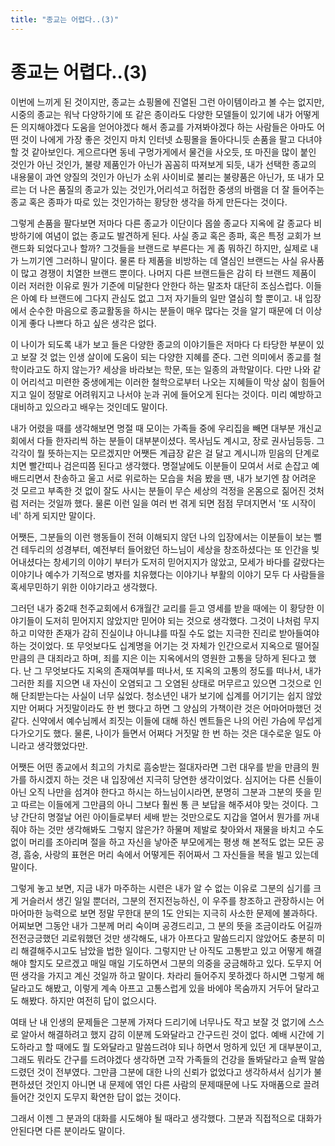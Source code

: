 ```yaml
---
title: "종교는 어렵다..(3)"
---
```

# 종교는 어렵다..(3)


이번에 느끼게 된 것이지만, 종교는 쇼핑몰에 진열된 그런 아이템이라고 볼 수는 없지만, 시중의 종교는 워낙 다양하기에 또 같은 종이라도 다양한 모델들이 있기에 내가 어떻게든 의지해야겠다 도움을 얻어야겠다 해서 종교를 가져봐야겠다 하는 사람들은 아마도 어떤 것이 나에게 가장 좋은 것인지 마치 인터넷 쇼핑몰을 돌아다니듯 손품을 팔고 다녀야 할 것 같아보인다. 게으르다면 동네 구멍가게에서 물건을 사오듯, 또 마진을 많이 붙인 것인가 아닌 것인가, 불량 제품인가 아닌가 꼼꼼히 따져보게 되듯, 내가 선택한 종교의 내용물이 과연 양질의 것인가 아닌가 소위 사이비로 불리는 불량품은 아닌가, 또 내가 모르는 더 나은 품질의 종교가 있는 것인가,어리석고 허접한 중생의 바램을 더 잘 들어주는 종교 혹은 종파가 따로 있는 것인가하는 황당한 생각을 하게 만든다는 것이다.




그렇게 손품을 팔다보면 저마다 다른 종교가 이단이다 몹쓸 종교다 지옥에 갈 종교다 비방하기에 여념이 없는 종교도 발견하게 된다. 사실 종교 혹은 종파, 혹은 특정 교회가 브랜드화 되었다고나 할까? 그것들을 브랜드로 부른다는 게 좀 뭐하긴 하지만, 실제로 내가 느끼기엔 그러하니 말이다. 물론 타 제품을 비방하는 데 열심인 브랜드는 사실 유사품이 많고 경쟁이 치열한 브랜드 뿐이다. 나머지 다른 브랜드들은 감히 타 브랜드 제품이 이러 저러한 이유로 뭔가 기준에 미달한다 안한다 하는 말조차 대단히 조심스럽다. 이들은 아예 타 브랜드에 그다지 관심도 없고 그저 자기들의 일만 열심히 할 뿐이고. 내 입장에서 순수한 마음으로 종교활동을 하시는 분들이 매우 많다는 것을 알기 때문에 더 이상 이게 좋다 나쁘다 하고 싶은 생각은 없다. 




이 나이가 되도록 내가 보고 들은 다양한 종교의 이야기들은 저마다 다 타당한 부분이 있고 보잘 것 없는 인생 살이에 도움이 되는 다양한 지혜를 준다. 그런 의미에서 종교를 철학이라고도 하지 않는가? 세상을 바라보는 학문, 또는 일종의 과학말이다. 다만 나와 같이 어리석고 미련한 중생에게는 이러한 철학으로부터 나오는 지혜들이 막상 삶이 힘들어지고 일이 정말로 어려워지고 나서야 눈과 귀에 들어오게 된다는 것이다. 미리 예방하고 대비하고 있으라고 배우는 것인데도 말이다.




내가 어렸을 때를 생각해보면 명절 때 모이는 가족들 중에 우리집을 빼면 대부분 개신교회에서 다들 한자리씩 하는 분들이 대부분이셨다. 목사님도 계시고, 장로 권사님등등. 그 각각이 뭘 뜻하는지는 모르겠지만 어쨋든 계급장 같은 걸 달고 계시니까 믿음의 단계로 치면 빨간띠나 검은띠쯤 된다고 생각했다. 명절날에도 이분들이 모여서 서로 손잡고 예배드리면서 찬송하고 울고 서로 위로하는 모습을 처음 봤을 땐, 내가 보기엔 참 어려운 것 모르고 부족한 것 없이 잘도 사시는 분들이 무슨 세상의 걱정을 온몸으로 짊어진 것처럼 저러는 것일까 했다. 물론 이런 일을 여러 번 겪게 되면 점점 무뎌지면서 '또 시작이네' 하게 되지만 말이다.




어쨋든, 그분들의 이런 행동들이 전혀 이해되지 않던 나의 입장에서는 이분들이 보는 뻘건 테두리의 성경부터, 예전부터 들어왔던 하느님이 세상을 창조하셨다는 또 인간을 빚어내셨다는 창세기의 이야기 부터가 도저히 믿어지지가 않았고, 모세가 바다를 갈랐다는 이야기나 예수가 기적으로 병자를 치유했다는 이야기나 부활의 이야기 모두 다 사람들을 혹세무민하기 위한 이야기라고 생각했다. 




그러던 내가 중2때 천주교회에서 6개월간 교리를 듣고 영세를 받을 때에는 이 황당한 이야기들이 도저히 믿어지지 않았지만 믿어야 되는 것으로 생각했다. 그것이 나처럼 무지하고 미약한 존재가 감히 진실이냐 아니냐를 따질 수도 없는 지극한 진리로 받아들여야 하는 것이었다. 또 무엇보다도 십계명을 어기는 것 자체가 인간으로서 지옥으로 떨어질만큼의 큰 대죄라고 하며, 죄를 지은 이는 지옥에서의 영원한 고통을 당하게 된다고 했다. 난 그 무엇보다도 지옥의 존재여부를 떠나서, 또 지옥의 고통의 정도를 떠나서, 내가 그러한 죄를 지으면 내 자신이 오염되고 그 오염된 상태로 머무르고 있으면 그것으로 인해 단죄받는다는 사실이 너무 싫었다. 청소년인 내가 보기에 십계를 어기기는 쉽지 않았지만 어쩌다 거짓말이라도 한 번 했다고 하면 그 양심의 가책이란 것은 어마어마했던 것 같다. 신약에서 예수님께서 죄짓는 이들에 대해 하신 멘트들은 나의 어린 가슴에 무섭게 다가오기도 했다. 물론, 나이가 들면서 어쩌다 거짓말 한 번 하는 것은 대수로운 일도 아니라고 생각했었다만.




어쨋든 어떤 종교에서 최고의 가치로 흠숭받는 절대자라면 그런 대우를 받을 만큼의 뭔가를 하시겠지 하는 것은 내 입장에선 지극히 당연한 생각이었다. 심지어는 다른 신들이 아닌 오직 나만을 섬겨야 한다고 하시는 하느님이시라면, 분명히 그분과 그분의 뜻을 믿고 따르는 이들에게 그만큼의 아니 그보다 훨씬 통 큰 보답을 해주셔야 맞는 것이다. 그냥 간단히 명절날 어린 아이들로부터 세배 받는 것만으로도 지갑을 열어서 뭔가를 꺼내줘야 하는 것만 생각해봐도 그렇지 않은가? 하물며 제발로 찾아와서 재물을 바치고 수도 없이 머리를 조아리며 절을 하고 자신을 낳아준 부모에게는 평생 해 본적도 없는 모든 공경, 흠숭, 사랑의 표현은 머리 속에서 어떻게든 쥐어짜서 그 자신들을 복을 빌고 있는데 말이다. 




그렇게 놓고 보면, 지금 내가 마주하는 시련은 내가 알 수 없는 이유로 그분의 심기를 크게 거슬러서 생긴 일일 뿐더러, 그분의 전지전능하신, 이 우주를 창조하고 관장하시는 어마어마한 능력으로 보면 정말 무한대 분의 1도 안되는 지극히 사소한 문제에 불과하다. 어찌보면 그동안 내가 그분께 머리 숙이며 공경드리고, 그 분의 뜻을 조금이라도 어길까 전전긍긍했던 괴로워했던 것만 생각해도, 내가 아프다고 말씀드리지 않았어도 충분히 미리 해결해주시고도 남았을 법한 일이다. 그렇지만 난 아직도 고통받고 있고 어떻게 해결해야 할지도 모르겠고 매일 매일 기도하면서 그분의 의중을 궁금해하고 있다. 도무지 어떤 생각을 가지고 계신 것일까 하고 말이다. 차라리 들어주지 못하겠다 하시면 그렇게 해달라고도 해봤고, 이렇게 계속 아프고 고통스럽게 있을 바에야 목숨까지 거두어 달라고도 해봤다. 하지만 여전히 답이 없으시다.




여태 난 내 인생의 문제들은 그분께 가져다 드리기에 너무나도 작고 보잘 것 없기에 스스로 알아서 해결하려고 했지 감히 이분께 도와달라고 간구드린 것이 없다. 예배 시간에 기도하라고 할 때에도 뭘 도와달라고 말씀드려야 되나 하면서 멍하게 있던 게 대부분이고, 그래도 뭐라도 간구를 드려야겠다 생각하면 고작 가족들의 건강을 돌봐달라고 슬쩍 말씀드렸던 것이 전부였다. 그만큼 그분에 대한 나의 신뢰가 없었다고 생각하셔서 심기가 불편하셨던 것인지 아니면 내 문제에 엮인 다른 사람의 문제때문에 나도 자매품으로 끌려 들어간 것인지 도무지 확연한 답이 없는 것이다.




그래서 이젠 그 분과의 대화를 시도해야 될 때라고 생각했다. 그분과 직접적으로 대화가 안된다면 다른 분이라도 말이다.


